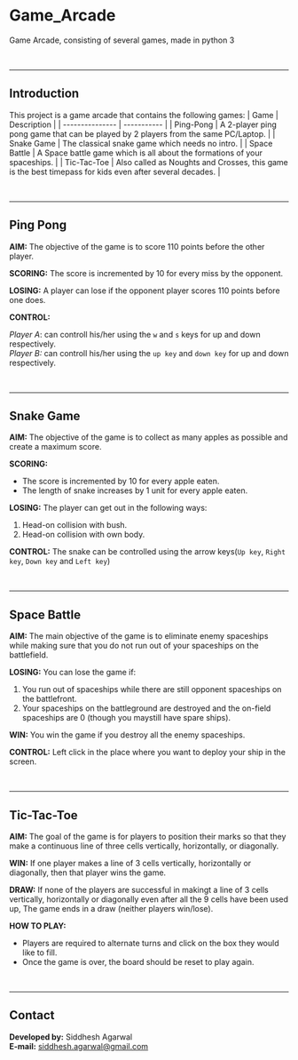 # Game_Arcade
Game Arcade, consisting of several games, made in python 3

<br><hr>

## Introduction

This project is a game arcade that contains the following games:
| Game             | Description |
| ---------------  | ----------- |
| Ping-Pong | A 2-player ping pong game that can be played by 2 players from the same PC/Laptop. |
| Snake Game | The classical snake game which needs no intro. |
| Space Battle | A Space battle game which is all about the formations of your spaceships. |
| Tic-Tac-Toe | Also called as Noughts and Crosses, this game is the best timepass for kids even after several decades. |

<br><hr>

## Ping Pong

**AIM:**
The objective of the game is to score 110 points before the other player.

**SCORING:**
The score is incremented by 10 for every miss by the opponent.

**LOSING:**
A player can lose if the opponent player scores 110 points before one does.

**CONTROL:**

*Player A*: can controll his/her using the `w` and `s` keys for up and down respectively. <br>
*Player B:* can controll his/her using the `up key` and `down key` for up and down respectively.

<br><hr>

## Snake Game

**AIM:**
The objective of the game is to collect as many apples as possible and create a maximum score.

**SCORING:**

* The score is incremented by 10 for every apple eaten.
* The length of snake increases by 1 unit for every apple eaten.

**LOSING:**
The player can get out in the following ways:

1) Head-on collision with bush.
2) Head-on collision with own body.

**CONTROL:**
The snake can be controlled using the arrow keys(`Up key`, `Right key`, `Down key` and `Left key`)

<br><hr>

## Space Battle

**AIM:**
The main objective of the game is to eliminate enemy spaceships while making sure that you do not run out of your spaceships on the battlefield.

**LOSING:**
You can lose the game if:

1. You run out of spaceships while there are still opponent spaceships on the battlefront.
2. Your spaceships on the battleground are destroyed and the on-field spaceships are 0 (though you maystill have spare ships).

**WIN:**
You win the game if you destroy all the enemy spaceships.

**CONTROL:**
Left click in the place where you want to deploy your ship in the screen.

<br><hr>

## Tic-Tac-Toe

**AIM:**
The goal of the game is for players to position their marks so that they make a continuous line of three cells vertically, horizontally, or diagonally.

**WIN:**
If one player makes a line of 3 cells vertically, horizontally or diagonally, then that player wins the game.

**DRAW:**
If none of the players are successful in makingt a line of 3 cells vertically, horizontally or diagonally even after all the 9 cells have been used up, The game ends in a draw (neither players win/lose).

**HOW TO PLAY:**

* Players are required to alternate turns and click on the box they would like to fill.
* Once the game is over, the board should be reset to play again.

<br><hr>

## Contact

**Developed by:** Siddhesh Agarwal <br>
**E-mail:** siddhesh.agarwal@gmail.com
